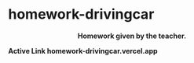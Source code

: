 # homework-drivingcar


<div align="center">
<p><b>Homework given by the teacher. </p>
</div>

Active Link
homework-drivingcar.vercel.app
